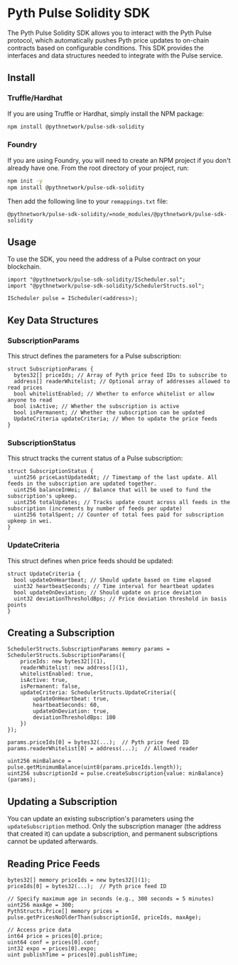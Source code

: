 # Pyth Pulse Solidity SDK

The Pyth Pulse Solidity SDK allows you to interact with the Pyth Pulse protocol, which automatically pushes Pyth price updates to on-chain contracts based on configurable conditions. This SDK provides the interfaces and data structures needed to integrate with the Pulse service.

## Install

### Truffle/Hardhat

If you are using Truffle or Hardhat, simply install the NPM package:

```bash
npm install @pythnetwork/pulse-sdk-solidity
```

### Foundry

If you are using Foundry, you will need to create an NPM project if you don't already have one.
From the root directory of your project, run:

```bash
npm init -y
npm install @pythnetwork/pulse-sdk-solidity
```

Then add the following line to your `remappings.txt` file:

```text
@pythnetwork/pulse-sdk-solidity/=node_modules/@pythnetwork/pulse-sdk-solidity
```

## Usage

To use the SDK, you need the address of a Pulse contract on your blockchain.

```solidity
import "@pythnetwork/pulse-sdk-solidity/IScheduler.sol";
import "@pythnetwork/pulse-sdk-solidity/SchedulerStructs.sol";

IScheduler pulse = IScheduler(<address>);
```

## Key Data Structures

### SubscriptionParams

This struct defines the parameters for a Pulse subscription:

```solidity
struct SubscriptionParams {
  bytes32[] priceIds; // Array of Pyth price feed IDs to subscribe to
  address[] readerWhitelist; // Optional array of addresses allowed to read prices
  bool whitelistEnabled; // Whether to enforce whitelist or allow anyone to read
  bool isActive; // Whether the subscription is active
  bool isPermanent; // Whether the subscription can be updated
  UpdateCriteria updateCriteria; // When to update the price feeds
}
```

### SubscriptionStatus

This struct tracks the current status of a Pulse subscription:

```solidity
struct SubscriptionStatus {
  uint256 priceLastUpdatedAt; // Timestamp of the last update. All feeds in the subscription are updated together.
  uint256 balanceInWei; // Balance that will be used to fund the subscription's upkeep.
  uint256 totalUpdates; // Tracks update count across all feeds in the subscription (increments by number of feeds per update)
  uint256 totalSpent; // Counter of total fees paid for subscription upkeep in wei.
}
```

### UpdateCriteria

This struct defines when price feeds should be updated:

```solidity
struct UpdateCriteria {
  bool updateOnHeartbeat; // Should update based on time elapsed
  uint32 heartbeatSeconds; // Time interval for heartbeat updates
  bool updateOnDeviation; // Should update on price deviation
  uint32 deviationThresholdBps; // Price deviation threshold in basis points
}
```

## Creating a Subscription

```solidity
SchedulerStructs.SubscriptionParams memory params = SchedulerStructs.SubscriptionParams({
    priceIds: new bytes32[](1),
    readerWhitelist: new address[](1),
    whitelistEnabled: true,
    isActive: true,
    isPermanent: false,
    updateCriteria: SchedulerStructs.UpdateCriteria({
        updateOnHeartbeat: true,
        heartbeatSeconds: 60,
        updateOnDeviation: true,
        deviationThresholdBps: 100
    })
});

params.priceIds[0] = bytes32(...);  // Pyth price feed ID
params.readerWhitelist[0] = address(...);  // Allowed reader

uint256 minBalance = pulse.getMinimumBalance(uint8(params.priceIds.length));
uint256 subscriptionId = pulse.createSubscription{value: minBalance}(params);
```

## Updating a Subscription

You can update an existing subscription's parameters using the `updateSubscription` method. Only the subscription manager (the address that created it) can update a subscription, and permanent subscriptions cannot be updated afterwards.

## Reading Price Feeds

```solidity
bytes32[] memory priceIds = new bytes32[](1);
priceIds[0] = bytes32(...);  // Pyth price feed ID

// Specify maximum age in seconds (e.g., 300 seconds = 5 minutes)
uint256 maxAge = 300;
PythStructs.Price[] memory prices = pulse.getPricesNoOlderThan(subscriptionId, priceIds, maxAge);

// Access price data
int64 price = prices[0].price;
uint64 conf = prices[0].conf;
int32 expo = prices[0].expo;
uint publishTime = prices[0].publishTime;
```
